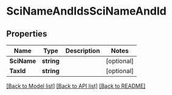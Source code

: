 # SciNameAndIdsSciNameAndId

## Properties

Name | Type | Description | Notes
------------ | ------------- | ------------- | -------------
**SciName** | **string** |  | [optional] 
**TaxId** | **string** |  | [optional] 

[[Back to Model list]](../README.md#documentation-for-models) [[Back to API list]](../README.md#documentation-for-api-endpoints) [[Back to README]](../README.md)


